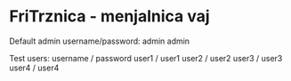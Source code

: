 FriTrznica - menjalnica vaj
==========

Default admin username/password:
admin
admin

Test users:
username / password
user1 / user1
user2 / user2
user3 / user3
user4 / user4
